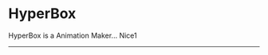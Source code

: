 # HyperBox
HyperBox is a Animation Maker... Nice1

--------------------------------------------------
<div class="powr-price-table" id="51da4865_1583511734"></div><script src="https://www.powr.io/powr.js?platform=html"></script>
